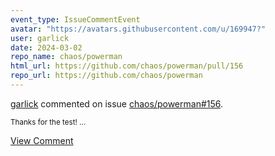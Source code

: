 ```yaml
---
event_type: IssueCommentEvent
avatar: "https://avatars.githubusercontent.com/u/169947?"
user: garlick
date: 2024-03-02
repo_name: chaos/powerman
html_url: https://github.com/chaos/powerman/pull/156
repo_url: https://github.com/chaos/powerman
---
```


<a href='https://github.com/garlick' target='_blank'>garlick</a> commented on issue <a href='https://github.com/chaos/powerman/pull/156' target='_blank'>chaos/powerman#156</a>.

<small>Thanks for the test!...</small>

<a href='https://github.com/chaos/powerman/pull/156' target='_blank'>View Comment</a>